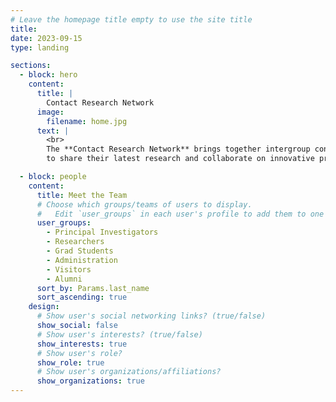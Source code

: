 ```yaml
---
# Leave the homepage title empty to use the site title
title:
date: 2023-09-15
type: landing

sections:
  - block: hero
    content:
      title: |
        Contact Research Network
      image:
        filename: home.jpg
      text: |
        <br>
        The **Contact Research Network** brings together intergroup contact researchers from across the UK 
        to share their latest research and collaborate on innovative projects.

  - block: people
    content:
      title: Meet the Team
      # Choose which groups/teams of users to display.
      #   Edit `user_groups` in each user's profile to add them to one or more of these groups.
      user_groups:
        - Principal Investigators
        - Researchers
        - Grad Students
        - Administration
        - Visitors
        - Alumni
      sort_by: Params.last_name
      sort_ascending: true
    design:
      # Show user's social networking links? (true/false)
      show_social: false
      # Show user's interests? (true/false)
      show_interests: true
      # Show user's role?
      show_role: true
      # Show user's organizations/affiliations?
      show_organizations: true
---
```

